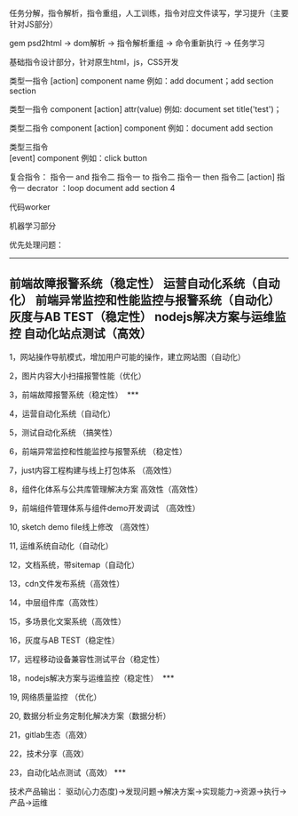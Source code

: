 任务分解，指令解析，指令重组，人工训练，指令对应文件读写，学习提升（主要针对JS部分）

gem psd2html -> dom解析 -> 指令解析重组 -> 命令重新执行 -> 任务学习

基础指令设计部分，针对原生html，js，CSS开发

类型一指令
[action] component name
例如：add document；add section section

类型一指令
component  [action] attr(value)
例如:  document set title('test')；

类型二指令
component [action] component
例如：document add section

类型三指令  
[event] component
例如：click button

复合指令：
指令一 and 指令二
指令一 to 指令二
指令一 then 指令二
[action] 指令一 decrator ：loop document add section 4

代码worker

机器学习部分

优先处理问题：

--------------
前端故障报警系统（稳定性）
运营自动化系统（自动化）
前端异常监控和性能监控与报警系统（自动化）
灰度与AB TEST（稳定性）
nodejs解决方案与运维监控
自动化站点测试（高效）
--------------
1，网站操作导航模式，增加用户可能的操作，建立网站图（自动化）

2，图片内容大小扫描报警性能（优化）

3，前端故障报警系统（稳定性）  ***

4，运营自动化系统（自动化）

5，测试自动化系统 （搞笑性）

6，前端异常监控和性能监控与报警系统 （稳定性）

7，just内容工程构建与线上打包体系 （高效性）

8，组件化体系与公共库管理解决方案 高效性（高效性）

9，前端组件管理体系与组件demo开发调试 （高效性）

10, sketch demo file线上修改 （高效性）

11, 运维系统自动化（自动化）

12，文档系统，带sitemap（自动化）

13，cdn文件发布系统（高效性）

14，中层组件库（高效性）

15，多场景化文案系统（高效性）

16，灰度与AB TEST（稳定性）

17，远程移动设备兼容性测试平台（稳定性）

18，nodejs解决方案与运维监控（稳定性）  ***

19, 网络质量监控 （优化）

20, 数据分析业务定制化解决方案（数据分析）

21，gitlab生态（高效）

22，技术分享（高效）

23，自动化站点测试（高效） ***

技术产品输出：
驱动(心力态度)->发现问题->解决方案->实现能力->资源->执行->产品->运维

